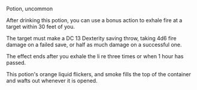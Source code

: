 Potion, uncommon

After drinking this potion, you can use a bonus action to exhale fire at a target within 30 feet of you. 

The target must make a DC 13 Dexterity saving throw, taking 4d6 fire damage on a failed save, or half as much damage on a successful one. 

The effect ends after you exhale the li re three times or when 1 hour has passed. 

This potion's orange liquid flickers, and smoke fills the top of the container and wafts out whenever it is opened.